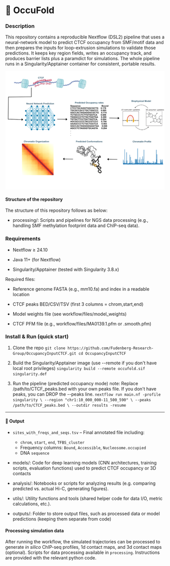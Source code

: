 # 🧬 OccuFold



### Description
This repository contains a reproducible Nextflow (DSL2) pipeline that uses a neural-network model to predict CTCF occupancy from SMF/motif data and then prepares the inputs for loop-extrusion simulations to validate those predictions. It keeps key region fields, writes an occupancy track, and produces barrier lists plus a paramdict for simulations. The whole pipeline runs in a Singularity/Apptainer container for consistent, portable results.

![Workflow Figure](figures/workflowfigurenew.png)


#### Structure of the repository
The structure of this repository follows as below:
- processing/: Scripts and pipelines for NGS data processing (e.g., handling SMF methylation footprint data and ChIP-seq data).
<!--#### 🧬 CTCF Binding Site Processing Pipeline-->

### Requirements

- Nextflow ≥ 24.10

- Java 11+ (for Nextflow)

- Singularity/Apptainer (tested with Singularity 3.8.x)


Required files:

- Reference genome FASTA (e.g., mm10.fa) and index in a readable location

- CTCF peaks BED/CSV/TSV (first 3 columns = chrom,start,end)

- Model weights file (see workflow/files/model_weights)

- CTCF PFM file (e.g., workflow/files/MA0139.1.pfm or .smooth.pfm)

### Install & Run (quick start)

1. Clone the repo
`git clone https://github.com/Fudenberg-Research-Group/OccupancyInputCTCF.git
cd OccupancyInputCTCF`

2. Build the Singularity/Apptainer image
(use --remote if you don't have local root privileges)
`singularity build --remote occufold.sif singularity.def`

3. Run the pipeline (predicted occupancy mode)
note: Replace /path/to/CTCF_peaks.bed with your own peaks file.
If you don't have peaks, you can DROP the --peaks line.
`nextflow run main.nf -profile singularity \
  --region "chr1:10_000_000-11_500_590" \
  --peaks /path/to/CTCF_peaks.bed \
  --outdir results -resume`  

<!--#### 🔄 Pipeline Overview

1. **Load Data**  
   Load CTCF binding site coordinates and binding frequency table.

2. **Filter Sites**  
   Keep only sites with all three biological states:  
   _Accessible, Bound, Nucleosome-occupied_.

3. **Pivot Frequencies**  
   Reshape the table to have one row per site with frequency values for each state.

4. **Merge with Coordinates**  
   Combine genomic coordinates and binding frequency data into a single DataFrame.

5. **Extract Sequences**  
   Use `pyfaidx` to extract sequences from the mm10 reference genome.

6. **One-Hot Encode**  
   Convert sequences into 4×N matrices (A/C/G/T channels) for CNN input.

7. **Visualize**  
   Plot one-hot encoded sequences as grayscale "pixel" images for inspection.

8. **Save Outputs**  
   Write final annotated data to `sites_with_freqs_and_seqs.tsv`.-->

---



#### 📁 Output

- `sites_with_freqs_and_seqs.tsv` – Final annotated file including:
  - `chrom`, `start`, `end`, `TFBS_cluster`
  - Frequency columns: `Bound`, `Accessible`, `Nucleosome.occupied`
  - DNA `sequence`


- models/: Code for deep learning models (CNN architectures, training scripts, evaluation functions) used to predict CTCF occupancy or 3D contacts
- analysis/: Notebooks or scripts for analyzing results (e.g. comparing predicted vs. actual Hi-C, generating figures).
- utils/: Utility functions and tools (shared helper code for data I/O, metric calculations, etc.).
- outputs/: Folder to store output files, such as processed data or model predictions (keeping them separate from code)

  

<!--### Requirements
- *Polychrom*: A toolkit for polymer simulations. (https://github.com/open2c/polychrom)
- *OpenMM*: A library for molecular simulations. (https://github.com/openmm/openmm)
- *Open2C* analysis packages (see https://github.com/open2c)-->




#### Processing simulation data
After running the workflow, the simulated trajectories can be processed to generate *in silico* ChIP-seq profiles, 1d contact maps, and 3d contact maps (optional). Scripts for data processing available in `processing`. Instructions are provided with the relevant python code.









